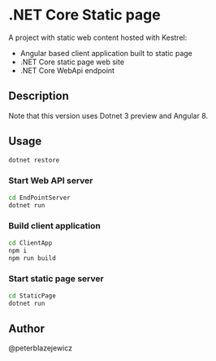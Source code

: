 # .NET Core Static page

A project with static web content hosted with Kestrel:

- Angular based client application built to static page
- .NET Core static page web site
- .NET Core WebApi endpoint

## Description

Note that this version uses Dotnet 3 preview and Angular 8.

## Usage

```sh
dotnet restore
```

### Start Web API server

```sh
cd EndPointServer
dotnet run
```

### Build client application

```sh
cd ClientApp
npm i
npm run build
```

### Start static page server

```sh
cd StaticPage
dotnet run
```

## Author

@peterblazejewicz
